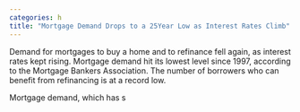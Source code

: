 ```yaml
---
categories: h
title: "Mortgage Demand Drops to a 25Year Low as Interest Rates Climb"
---
```


Demand for mortgages to buy a home and to refinance fell again, as interest rates kept rising. Mortgage demand hit its lowest level since 1997, according to the Mortgage Bankers Association. The number of borrowers who can benefit from refinancing is at a record low.



Mortgage demand, which has s